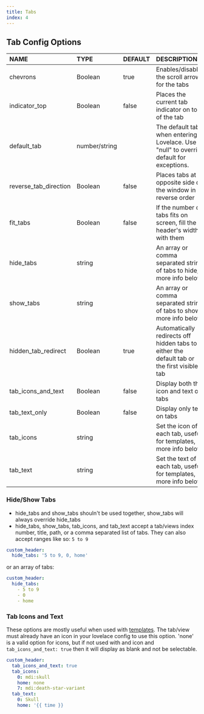 ```yaml
---
title: Tabs
index: 4
---
```


## Tab Config Options

| NAME                  | TYPE          | DEFAULT | DESCRIPTION                                                                                |
| :-------------------- | :------------ | :------ | :----------------------------------------------------------------------------------------- |
| chevrons              | Boolean       | true    | Enables/disables the scroll arrows for the tabs                                            |
| indicator_top         | Boolean       | false   | Places the current tab indicator on top of the tab                                         |
| default_tab           | number/string |         | The default tab when entering Lovelace. Use "null" to override default for exceptions.     |
| reverse_tab_direction | Boolean       | false   | Places tabs at opposite side of the window in reverse order                                |
| fit_tabs              | Boolean       | false   | If the number of tabs fits on screen, fill the header's width with them                    |
| hide_tabs             | string        |         | An array or comma separated string of tabs to hide, more info below                        |
| show_tabs             | string        |         | An array or comma separated string of tabs to show, more info below                        |
| hidden_tab_redirect   | Boolean       | true    | Automatically redirects off hidden tabs to either the default tab or the first visible tab |
| tab_icons_and_text    | Boolean       | false   | Display both the icon and text on tabs                                                     |
| tab_text_only         | Boolean       | false   | Display only text on tabs                                                                  |
| tab_icons             | string        |         | Set the icon of each tab, useful for templates, more info below                            |
| tab_text              | string        |         | Set the text of each tab, useful for templates, more info below                            |

### Hide/Show Tabs

- hide_tabs and show_tabs shouln't be used together, show_tabs will always override hide_tabs
- hide_tabs, show_tabs, tab_icons, and tab_text accept a tab/views index number, title, path, or a comma separated list of tabs. They can also accept ranges like so: `5 to 9`

```yaml
custom_header:
  hide_tabs: '5 to 9, 0, home'
```

or an array of tabs:

```yaml
custom_header:
  hide_tabs:
    - 5 to 9
    - 0
    - home
```

### Tab Icons and Text

These options are mostly useful when used with [templates](#templates). The tab/view must already have an icon in your lovelace config to use this option. 'none' is a valid option for icons, but if not used with and icon and `tab_icons_and_text: true` then it will display as blank and not be selectable.

```yaml
custom_header:
  tab_icons_and_text: true
  tab_icons:
    0: mdi:skull
    home: none
    7: mdi:death-star-variant
  tab_text:
    0: Skull
    home: '{{ time }}
```

